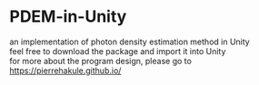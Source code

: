 # PDEM-in-Unity
an implementation of photon density estimation method in Unity
<br>
feel free to download the package and import it into Unity
<br>
for more about the program design, please go to https://pierrehakule.github.io/ 
